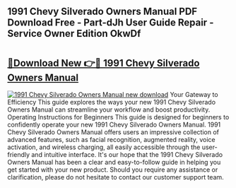 ## 1991 Chevy Silverado Owners Manual PDF Download Free - Part-dJh User Guide Repair - Service Owner Edition OkwDf

# <h2><a href="http://bc52593.oget.top/?id=1991+Chevy+Silverado+Owners+Manual">🔗Download New 👉🔴 1991 Chevy Silverado Owners Manual</a></h2>

[![1991 Chevy Silverado Owners Manual new download](https://i.imgur.com/5g1atiW.png)](http://bc52593.oget.top/?id=1991+Chevy+Silverado+Owners+Manual)
Your Gateway to Efficiency This guide explores the ways your new 1991 Chevy Silverado Owners Manual can streamline your workflow and boost productivity. Operating Instructions for Beginners This guide is designed for beginners to confidently operate your new 1991 Chevy Silverado Owners Manual. 1991 Chevy Silverado Owners Manual offers users an impressive collection of advanced features, such as facial recognition, augmented reality, voice activation, and wireless charging, all easily accessible through the user-friendly and intuitive interface. It's our hope that the 1991 Chevy Silverado Owners Manual has been a clear and easy-to-follow guide in helping you get started with your new product. Should you require any assistance or clarification, please do not hesitate to contact our customer support team.

